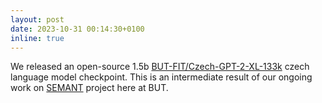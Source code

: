 ```yaml
---
layout: post
date: 2023-10-31 00:14:30+0100
inline: true
---
```

We released an open-source 1.5b <a href="https://huggingface.co/BUT-FIT/Czech-GPT-2-XL-133k">BUT-FIT/Czech-GPT-2-XL-133k</a> czech language model checkpoint. This is an intermediate result of our ongoing work on <a href="https://www.fit.vut.cz/research/project/1629/.en">SEMANT</a> project here at BUT.
